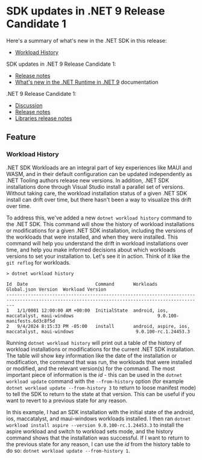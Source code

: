 # SDK updates in .NET 9 Release Candidate 1

Here's a summary of what's new in the .NET SDK in this release:

* [Workload History](#workload-history)

SDK updates in .NET 9 Release Candidate 1:

* [Release notes](https://github.com/dotnet/core/blob/main/release-notes/9.0/preview/rc1/sdk.md)
* [What's new in the .NET Runtime in .NET 9](https://learn.microsoft.com/dotnet/core/whats-new/dotnet-9/overview) documentation

.NET 9 Release Candidate 1:

* [Discussion](https://aka.ms/dotnet/9/rc1)
* [Release notes](https://github.com/dotnet/core/blob/main/release-notes/9.0/preview/rc1/README.md)
* [Libraries release notes](https://github.com/dotnet/core/blob/main/release-notes/9.0/preview/rc1/libraries.md)

## Feature

### Workload History

.NET SDK Workloads are an integral part of key experiences like MAUI and WASM, and in their default configuration can be updated independently as .NET Tooling authors release new versions. In addition, .NET SDK installations done through Visual Studio install a parallel set of versions. Without taking care, the workload installation status of a given .NET SDK install can drift over time, but there hasn't been a way to visualize this drift over time.

To address this, we've added a new `dotnet workload history` command to the .NET SDK. This command will show the history of workload installations or modifications for a given .NET SDK installation, including the versions of the workloads that were installed, and when they were installed. This command will help you understand the drift in workload installations over time, and help you make informed decisions about which workloads versions to set your installation to. Let's see it in action. Think of it like the `git reflog` for workloads.

```shell
> dotnet workload history

Id  Date                         Command       Workloads                                        Global.json Version  Workload Version
-----------------------------------------------------------------------------------------------------------------------------------------------
1   1/1/0001 12:00:00 AM +00:00  InitialState  android, ios, maccatalyst, maui-windows                               9.0.100-manifests.6d3c8f5d
2   9/4/2024 8:15:33 PM -05:00   install       android, aspire, ios, maccatalyst, maui-windows                       9.0.100-rc.1.24453.3
```

Running `dotnet workload history` will print out a table of the history of workload installations or modifications for the current .NET SDK installation. The table will show key information like the date of the installation or modification, the command that was run, the workloads that were installed or modified, and the relevant version(s) for the command.
The most important piece of information is the _id_ - this can be used in the `dotnet workload update` command with the `--from-history` option (for example `dotnet workload update --from-history 3` to return to loose manifest mode) to tell the SDK to return to the state at that version. This can be useful if you want to revert to a previous state for any reason.

In this example, I had an SDK installation with the initial state of the android, ios, maccatalyst, and maui-windows workloads installed. I then ran `dotnet workload install aspire --version 9.0.100-rc.1.24453.3` to install the aspire workload and switch to workload sets mode, and the history command shows that the installation was successful. If I want to return to the previous state for any reason, I can use the _id_ from the history table to do so: `dotnet workload update --from-history 1`.
